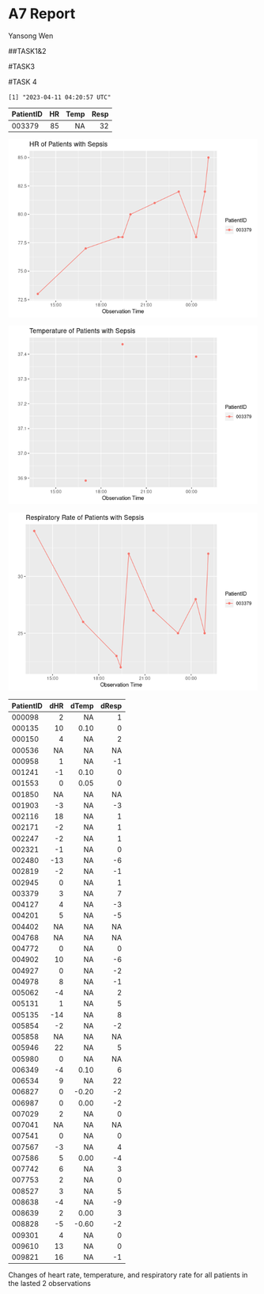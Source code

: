 A7 Report
================
Yansong Wen

\##TASK1&2

\#TASK3

\#TASK 4

    [1] "2023-04-11 04:20:57 UTC"

| PatientID |  HR | Temp | Resp |
|:----------|----:|-----:|-----:|
| 003379    |  85 |   NA |   32 |

![](README_files/figure-commonmark/unnamed-chunk-4-1.png)

![](README_files/figure-commonmark/unnamed-chunk-4-2.png)

![](README_files/figure-commonmark/unnamed-chunk-4-3.png)

| PatientID | dHR | dTemp | dResp |
|:----------|----:|------:|------:|
| 000098    |   2 |    NA |     1 |
| 000135    |  10 |  0.10 |     0 |
| 000150    |   4 |    NA |     2 |
| 000536    |  NA |    NA |    NA |
| 000958    |   1 |    NA |    -1 |
| 001241    |  -1 |  0.10 |     0 |
| 001553    |   0 |  0.05 |     0 |
| 001850    |  NA |    NA |    NA |
| 001903    |  -3 |    NA |    -3 |
| 002116    |  18 |    NA |     1 |
| 002171    |  -2 |    NA |     1 |
| 002247    |  -2 |    NA |     1 |
| 002321    |  -1 |    NA |     0 |
| 002480    | -13 |    NA |    -6 |
| 002819    |  -2 |    NA |    -1 |
| 002945    |   0 |    NA |     1 |
| 003379    |   3 |    NA |     7 |
| 004127    |   4 |    NA |    -3 |
| 004201    |   5 |    NA |    -5 |
| 004402    |  NA |    NA |    NA |
| 004768    |  NA |    NA |    NA |
| 004772    |   0 |    NA |     0 |
| 004902    |  10 |    NA |    -6 |
| 004927    |   0 |    NA |    -2 |
| 004978    |   8 |    NA |    -1 |
| 005062    |  -4 |    NA |     2 |
| 005131    |   1 |    NA |     5 |
| 005135    | -14 |    NA |     8 |
| 005854    |  -2 |    NA |    -2 |
| 005858    |  NA |    NA |    NA |
| 005946    |  22 |    NA |     5 |
| 005980    |   0 |    NA |    NA |
| 006349    |  -4 |  0.10 |     6 |
| 006534    |   9 |    NA |    22 |
| 006827    |   0 | -0.20 |    -2 |
| 006987    |   0 |  0.00 |    -2 |
| 007029    |   2 |    NA |     0 |
| 007041    |  NA |    NA |    NA |
| 007541    |   0 |    NA |     0 |
| 007567    |  -3 |    NA |     4 |
| 007586    |   5 |  0.00 |    -4 |
| 007742    |   6 |    NA |     3 |
| 007753    |   2 |    NA |     0 |
| 008527    |   3 |    NA |     5 |
| 008638    |  -4 |    NA |    -9 |
| 008639    |   2 |  0.00 |     3 |
| 008828    |  -5 | -0.60 |    -2 |
| 009301    |   4 |    NA |     0 |
| 009610    |  13 |    NA |     0 |
| 009821    |  16 |    NA |    -1 |

Changes of heart rate, temperature, and respiratory rate for all
patients in the lasted 2 observations
